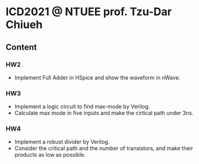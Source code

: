 # ICD2021 @ NTUEE prof. Tzu-Dar Chiueh
## Content

### HW2
* Implement Full Adder in HSpice and show the waveform in nWave.

### HW3 
* Implement a logic circuit to find max-mode by Verilog.
* Calculate max mode in five inputs and make the cirtical path under 3ns.

### HW4
* Implement a robust divider by Verilog.
* Consider the critical path and the number of transistors,  and make their products as low as possible.
